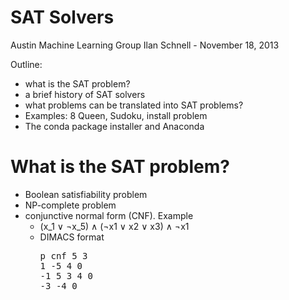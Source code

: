 SAT Solvers
===========

Austin Machine Learning Group
Ilan Schnell - November 18, 2013

Outline:
  * what is the SAT problem?
  * a brief history of SAT solvers
  * what problems can be translated into SAT problems?
  * Examples: 8 Queen, Sudoku, install problem
  * The conda package installer and Anaconda


What is the SAT problem?
========================

  * Boolean satisfiability problem
  * NP-complete problem
  * conjunctive normal form (CNF).  Example
      * (x_1 ∨ ¬x_5) ∧ (¬x1 ∨ x2 ∨ x3) ∧ ¬x1
      * DIMACS format
        <pre>p cnf 5 3
        1 -5 4 0
        -1 5 3 4 0
        -3 -4 0</pre>
